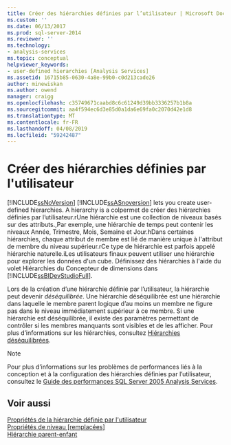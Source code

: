 ```yaml
---
title: Créer des hiérarchies définies par l’utilisateur | Microsoft Docs
ms.custom: ''
ms.date: 06/13/2017
ms.prod: sql-server-2014
ms.reviewer: ''
ms.technology:
- analysis-services
ms.topic: conceptual
helpviewer_keywords:
- user-defined hierarchies [Analysis Services]
ms.assetid: 16715b85-0630-4a8e-99b0-c0d213cade26
author: minewiskan
ms.author: owend
manager: craigg
ms.openlocfilehash: c35749671caabd8c6c61249d39bb3336257b1b8a
ms.sourcegitcommit: aa4f594ec6d3e85d0a1da6e69fa0c2070d42e1d8
ms.translationtype: MT
ms.contentlocale: fr-FR
ms.lasthandoff: 04/08/2019
ms.locfileid: "59242487"
---
```

# <a name="create-user-defined-hierarchies"></a>Créer des hiérarchies définies par l'utilisateur
  [!INCLUDE[ssNoVersion](../../includes/ssnoversion-md.md)] [!INCLUDE[ssASnoversion](../../includes/ssasnoversion-md.md)] lets you create user-defined hierarchies. A hierarchy is a colpermet de créer des hiérarchies définies par l’utilisateur.rUne hiérarchie est une collection de niveaux basés sur des attributs.,Par exemple, une hiérarchie de temps peut contenir les niveaux Année, Trimestre, Mois, Semaine et Jour.hDans certaines hiérarchies, chaque attribut de membre est lié de manière unique à l'attribut de membre du niveau supérieur.rCe type de hiérarchie est parfois appelé hiérarchie naturelle.iLes utilisateurs finaux peuvent utiliser une hiérarchie pour explorer les données d'un cube. Définissez des hiérarchies à l'aide du volet Hiérarchies du Concepteur de dimensions dans [!INCLUDE[ssBIDevStudioFull](../../includes/ssbidevstudiofull-md.md)].  
  
 Lors de la création d’une hiérarchie définie par l’utilisateur, la hiérarchie peut devenir *déséquilibrée*. Une hiérarchie déséquilibrée est une hiérarchie dans laquelle le membre parent logique d’au moins un membre ne figure pas dans le niveau immédiatement supérieur à ce membre. Si une hiérarchie est déséquilibrée, il existe des paramètres permettant de contrôler si les membres manquants sont visibles et de les afficher. Pour plus d’informations sur les hiérarchies, consultez [Hiérarchies déséquilibrées](user-defined-hierarchies-ragged-hierarchies.md).  
  
> [!NOTE]  
>  Pour plus d’informations sur les problèmes de performances liés à la conception et à la configuration des hiérarchies définies par l’utilisateur, consultez le [Guide des performances SQL Server 2005 Analysis Services](https://docsbay.net/Microsoft-SQL-Server-2005-Analysis-Services-Performance-Guide).  
  
## <a name="see-also"></a>Voir aussi  
 [Propriétés de la hiérarchie définie par l'utilisateur](../multidimensional-models-olap-logical-dimension-objects/user-hierarchies-properties.md)   
 [Propriétés de niveau &#91;remplacées&#93;](../multidimensional-models-olap-logical-dimension-objects/user-hierarchies-level-properties.md)   
 [Hiérarchie parent-enfant](parent-child-dimension.md)  
  
  
